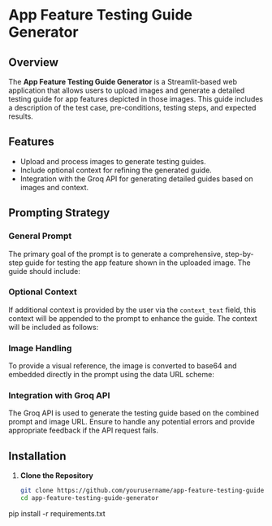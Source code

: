 # App Feature Testing Guide Generator

## Overview

The **App Feature Testing Guide Generator** is a Streamlit-based web application that allows users to upload images and generate a detailed testing guide for app features depicted in those images. This guide includes a description of the test case, pre-conditions, testing steps, and expected results.

## Features

- Upload and process images to generate testing guides.
- Include optional context for refining the generated guide.
- Integration with the Groq API for generating detailed guides based on images and context.

## Prompting Strategy

### General Prompt

The primary goal of the prompt is to generate a comprehensive, step-by-step guide for testing the app feature shown in the uploaded image. The guide should include:


### Optional Context

If additional context is provided by the user via the `context_text` field, this context will be appended to the prompt to enhance the guide. The context will be included as follows:


### Image Handling

To provide a visual reference, the image is converted to base64 and embedded directly in the prompt using the data URL scheme:


### Integration with Groq API

The Groq API is used to generate the testing guide based on the combined prompt and image URL. Ensure to handle any potential errors and provide appropriate feedback if the API request fails.

## Installation

1. **Clone the Repository**

   ```bash
   git clone https://github.com/yourusername/app-feature-testing-guide-generator.git
   cd app-feature-testing-guide-generator
pip install -r requirements.txt

